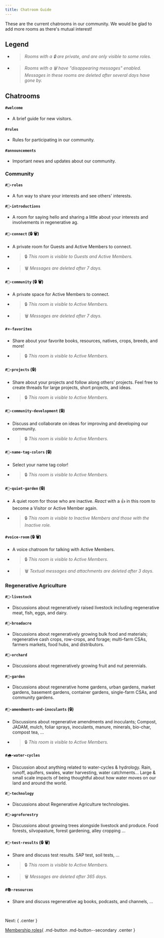 ```yaml
---
title: Chatroom Guide
---
```


<style>
    .md-typeset ul li {
        list-style-type: none !important;
        margin-left: 0.4rem  !important;
    }
    .md-typeset ul li:nth-of-type(2) {
        margin-top: 1rem !important;
    }
</style>

These are the current chatrooms in our community. We would be glad to add more rooms as there's mutual interest!



## Legend
- > _Rooms with a 🔒 are private, and are only visible to some roles._

- > _Rooms with a 🗑 have "disappearing messages" enabled. Messages in these rooms are deleted after several days have gone by._



## Chatrooms

#### **`#welcome`**
- A brief guide for new visitors.

#### **`#rules`**
- Rules for participating in our community.

#### **`#announcements`**
- Important news and updates about our community.



### Community

#### **`#🌾-roles`**
- A fun way to share your interests and see others' interests.

#### **`#👋-introductions`**
- A room for saying hello and sharing a little about your interests and involvements in regenerative ag.

#### **`#💬-connect`** (🔒 🗑)
- A private room for Guests and Active Members to connect.
- > 🔒 _This room is visible to Guests and Active Members._
- > 🗑 _Messages are deleted after 7 days._

#### **`#💞-community`** (🔒 🗑)
- A private space for Active Members to connect.
- > 🔒 _This room is visible to Active Members._
- > 🗑 _Messages are deleted after 7 days._

#### **`#⭐-favorites`**
- Share about your favorite books, resources, natives, crops, breeds, and more!
- > 🔒 _This room is visible to Active Members._

#### **`#📔-projects`** (🔒)
- Share about your projects and follow along others' projects. Feel free to create threads for large projects, short projects, and ideas.
- > 🔒 _This room is visible to Active Members._

#### **`#🤝-community-development`** (🔒)
- Discuss and collaborate on ideas for improving and developing our community.
- > 🔒 _This room is visible to Active Members._

#### **`#🌈-name-tag-colors`** (🔒)
- Select your name tag color!
- > 🔒 _This room is visible to Active Members._

#### **`#🌷-quiet-garden`** (🔒)
- A quiet room for those who are inactive. _React_ with a 👍 in this room to become a Visitor or Active Member again.
- > 🔒 _This room is visible to Inactive Members and those with the Inactive role._

#### **`#voice-room`** (🔒 🗑)
- A voice chatroom for talking with Active Members.
- > 🔒 _This room is visible to Active Members._
- > 🗑 _Textual messages and attachments are deleted after 3 days._


### Regenerative Agriculture

#### **`#🐷-livestock`** 
- Discussions about regeneratively raised livestock including regenerative meat, fish, eggs, and dairy.

#### **`#🌽-broadacre`**
- Discussions about regeneratively growing bulk food and materials; regenerative cash crops, row-crops, and forage; multi-farm CSAs, farmers markets, food hubs, and distributors.

#### **`#🍏-orchard`**
- Discussions about regeneratively growing fruit and nut perennials.

#### **`#🍅-garden`**
- Discussions about regenerative home gardens, urban gardens, market gardens, basement gardens, container gardens, single-farm CSAs, and community gardens.

#### **`#🦠-amendments-and-inoculants`** (🔒)
- Discussions about regenerative amendments and inoculants; Compost, JADAM, mulch, foliar sprays, inoculants, manure, minerals, bio-char, compost tea, ...
- > 🔒 _This room is visible to Active Members._

#### **`#🌧-water-cycles`** 
- Discussion about anything related to water-cycles & hydrology.  Rain, runoff, aquifers, swales, water harvesting, water catchments... Large & small scale impacts of being thoughtful about how water moves on our land and around the world.

#### **`#🚜-technology`**
- Discussions about Regenerative Agriculture technologies.

#### **`#🌳-agroforestry`**
- Discussions about growing trees alongside livestock and produce. Food forests, silvopasture, forest gardening, alley cropping ...

#### **`#🔬-test-results`** (🔒 🗑)
- Share and discuss test results. SAP test, soil tests, ...
- > 🔒 _This room is visible to Active Members._
- > 🗑 _Messages are deleted after 365 days._

#### **`#📚-resources`**
- Share and discuss regenerative ag books, podcasts, and channels, ...

&nbsp;

Next:
{ .center }

[Membership roles](roles.md){ .md-button .md-button--secondary .center }
